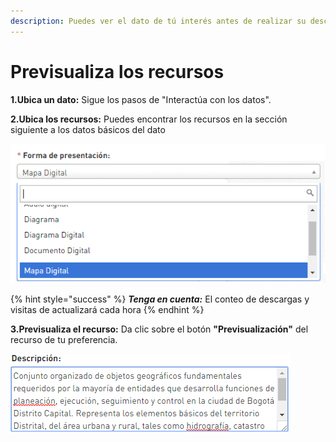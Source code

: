 ```yaml
---
description: Puedes ver el dato de tú interés antes de realizar su descarga.
---
```


# Previsualiza los recursos

**1.Ubica un dato:** Sigue los pasos de "Interactúa con los datos".

**2.Ubica los recursos:** Puedes encontrar los recursos en la sección siguiente a los datos básicos del dato

![](../.gitbook/assets/image%20%2843%29.png)

{% hint style="success" %}
_**Tenga en cuenta:**_ El conteo de descargas y visitas de actualizará cada hora
{% endhint %}

**3.Previsualiza el recurso:** Da clic sobre el botón **"Previsualización"** del recurso de tu preferencia.

![](../.gitbook/assets/image%20%2874%29.png)

